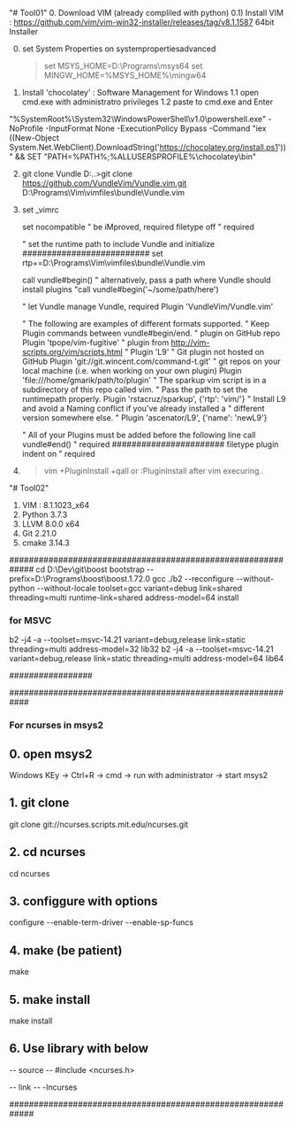 "# Tool01"
0. Download VIM (already compliled with python)
 0.1) Install VIM : https://github.com/vim/vim-win32-installer/releases/tag/v8.1.1587 64bit Installer

0. set System  Properties on systempropertiesadvanced
   >set MSYS_HOME=D:\Programs\msys64
   >set MINGW_HOME=%MSYS_HOME%\mingw64

1. Install 'chocolatey'  : Software Management for Windows
  1.1 open cmd.exe with administratro privileges
  1.2 paste to cmd.exe and Enter

  "%SystemRoot%\System32\WindowsPowerShell\v1.0\powershell.exe" -NoProfile -InputFormat None -ExecutionPolicy Bypass
  -Command "iex ((New-Object System.Net.WebClient).DownloadString('https://chocolatey.org/install.ps1'))" && SET
  "PATH=%PATH%;%ALLUSERSPROFILE%\chocolatey\bin"

2. git clone Vundle
	D:\..>git clone https://github.com/VundleVim/Vundle.vim.git D:\Programs\Vim\vimfiles\bundle\Vundle.vim

3. set _vimrc
  
   set nocompatible              " be iMproved, required
   filetype off                  " required

   " set the runtime path to include Vundle and initialize
##########################
   set rtp+=D:\Programs\Vim\vimfiles\bundle\Vundle.vim

   call vundle#begin()
   " alternatively, pass a path where Vundle should install plugins
   "call vundle#begin('~/some/path/here')

   " let Vundle manage Vundle, required
   Plugin 'VundleVim/Vundle.vim'

   " The following are examples of different formats supported.
   " Keep Plugin commands between vundle#begin/end.
   " plugin on GitHub repo
   Plugin 'tpope/vim-fugitive'
   " plugin from http://vim-scripts.org/vim/scripts.html
   " Plugin 'L9'
   " Git plugin not hosted on GitHub
   Plugin 'git://git.wincent.com/command-t.git'
   " git repos on your local machine (i.e. when working on your own plugin)
   Plugin 'file:///home/gmarik/path/to/plugin'
   " The sparkup vim script is in a subdirectory of this repo called vim.
   " Pass the path to set the runtimepath properly.
   Plugin 'rstacruz/sparkup', {'rtp': 'vim/'}
   " Install L9 and avoid a Naming conflict if you've already installed a
   " different version somewhere else.
   " Plugin 'ascenator/L9', {'name': 'newL9'}

   " All of your Plugins must be added before the following line
   call vundle#end()            " required
#######################
   filetype plugin indent on    " required

4. >vim +PluginInstall +qall
   or :PluginInstall after vim execuring..

"# Tool02" 

1. VIM : 8.1.1023_x64
2. Python 3.7.3
3. LLVM 8.0.0 x64
4. Git 2.21.0
5. cmake 3.14.3


#############################################################
cd D:\Dev\git\boost
bootstrap --prefix=D:\Programs\boost\boost.1.72.0 gcc
./b2 --reconfigure --without-python --without-locale toolset=gcc variant=debug link=shared threading=multi runtime-link=shared address-model=64 install



### for MSVC ###
b2 -j4 -a --toolset=msvc-14.21 variant=debug,release link=static threading=multi address-model=32 lib32
b2 -j4 -a --toolset=msvc-14.21 variant=debug,release link=static threading=multi address-model=64 lib64

#################

############################################################


### For ncurses in msys2 ###
## 0. open msys2 
Windows KEy -> Ctrl+R -> cmd -> run with administrator -> start msys2
## 1. git clone
git clone 	git://ncurses.scripts.mit.edu/ncurses.git
## 2. cd ncurses
cd ncurses
## 3. configgure with options
configure --enable-term-driver --enable-sp-funcs
## 4. make (be patient)
make
## 5. make install
make install

## 6. Use library with  below

-- source --
#include <ncurses.h>

-- link --
-lncurses

#############################################################


